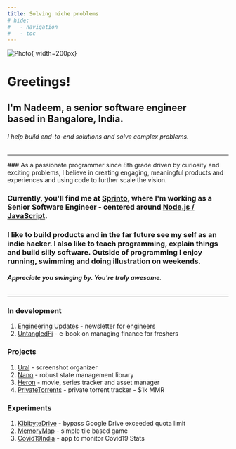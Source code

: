 ```yaml
---
title: Solving niche problems
# hide:
#   - navigation
#   - toc
---
```


<style>
  @media (min-width: 768px) {
  .md-sidebar {
    visibility: hidden;
  }
}
</style>

![Photo](https://res.cloudinary.com/kibibyte/image/upload/v1703280954/Avatar.png){ width=200px}
<b><h1>Greetings!</h1></b>

## I'm **Nadeem**, a **senior software engineer** <br/> based in Bangalore, India.

###### I help build end-to-end solutions and solve complex problems.

<hr>
### As a passionate programmer since 8th grade driven by curiosity and exciting problems, I believe in creating engaging, meaningful products and experiences and using code to further scale the vision.

### Currently, you'll find me at **[Sprinto](https://www.sprinto.com)**, where I'm working as a Senior Software Engineer - centered around **[Node.js / JavaScript](garage.md)**.

### I like to build products and in the far future see my self as an indie hacker. I also like to teach programming, explain things and build silly software. Outside of programming I enjoy running, swimming and doing illustration on weekends.

###### _**Appreciate you swinging by. You're truly awesome**_.

<hr>

### In development

1. [Engineering Updates](https://engg-updates.com/) - newsletter for engineers
2. [UntangledFi](https://untangledfi.com/) - e-book on managing finance for freshers

### Projects

1. [Ural](https://github.com/purplecandy/ural) - screenshot organizer
2. [Nano](https://github.com/purplecandy/nano) - robust state management library
3. [Heron](https://play.google.com/store/apps/details?id=in.kibibyte.heron) - movie, series tracker and asset manager
4. [PrivateTorrents]() - private torrent tracker - $1k MMR

### Experiments

1. [KibibyteDrive](https://github.com/purplecandy/kibibytedrive) - bypass Google Drive exceeded quota limit
2. [MemoryMap](https://github.com/purplecandy/memorymap) - simple tile based game
3. [Covid19India](https://github.com/purplecandy/covid19india) - app to monitor Covid19 Stats
